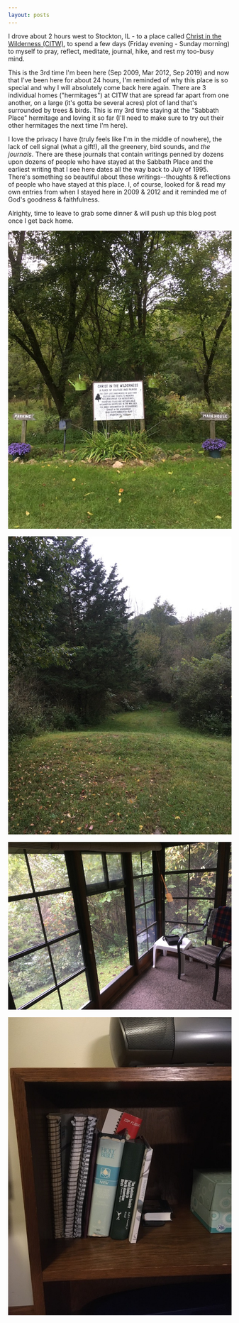 ```yaml
---
layout: posts
---
```


I drove about 2 hours west to Stockton, IL - to a place called [Christ in the Wilderness (CITW)](http://citwretreat.com), to spend a few days (Friday evening - Sunday morning) to myself to pray, reflect, meditate, journal, hike, and rest my too-busy mind.

This is the 3rd time I'm been here (Sep 2009, Mar 2012, Sep 2019) and now that I've been here for about 24 hours, I'm reminded of why this place is so special and why I will absolutely come back here again. There are 3 individual homes ("hermitages") at CITW that are spread far apart from one another, on a large (it's gotta be several acres) plot of land that's surrounded by trees & birds. This is my 3rd time staying at the "Sabbath Place" hermitage and loving it so far (I'll need to make sure to try out their other hermitages the next time I'm here).

I love the privacy I have (truly feels like I'm in the middle of nowhere), the lack of cell signal (what a gift!), all the greenery, bird sounds, and _the journals_. There are these journals that contain writings penned by dozens upon dozens of people who have stayed at the Sabbath Place and the earliest writing that I see here dates all the way back to July of 1995. There's something so beautiful about these writings--thoughts & reflections of people who have stayed at this place. I, of course, looked for & read my own entries from when I stayed here in 2009 & 2012 and it reminded me of God's goodness & faithfulness.

Alrighty, time to leave to grab some dinner & will push up this blog post once I get back home.

![Welcome to CITW](/assets/images/citw-welcome.jpg)

![Trail](/assets/images/citw-trail.jpg)

![The Sabbath Place hermitage](/assets/images/citw-hermitage.jpg)

![The journals](/assets/images/citw-journals.jpg)
